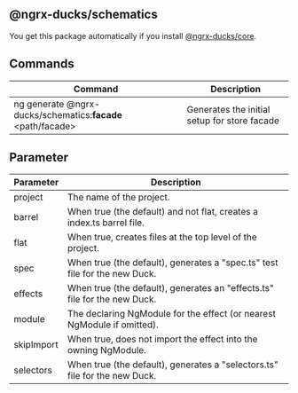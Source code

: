 ## @ngrx-ducks/schematics

You get this package automatically if you install [@ngrx-ducks/core](https://www.npmjs.com/package/@ngrx-ducks/core).

## Commands

| Command                                                     | Description                                  |
| ----------------------------------------------------------- | -------------------------------------------- |
| ng generate @ngrx-ducks/schematics:**facade** <path/facade> | Generates the initial setup for store facade |

## Parameter

| Parameter  | Description                                                                  |
| ---------- | ---------------------------------------------------------------------------- |
| project    | The name of the project.                                                     |
| barrel     | When true (the default) and not flat, creates a index.ts barrel file.        |
| flat       | When true, creates files at the top level of the project.                    |
| spec       | When true (the default), generates a \"spec.ts\" test file for the new Duck. |
| effects    | When true (the default), generates an \"effects.ts\" file for the new Duck.  |
| module     | The declaring NgModule for the effect (or nearest NgModule if omitted).      |
| skipImport | When true, does not import the effect into the owning NgModule.              |
| selectors  | When true (the default), generates a \"selectors.ts\" file for the new Duck. |
